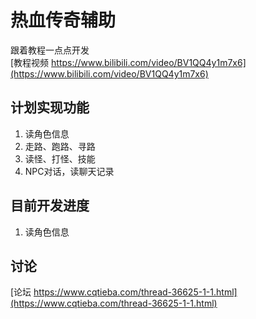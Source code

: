 # 热血传奇辅助  
跟着教程一点点开发  
[教程视频 https://www.bilibili.com/video/BV1QQ4y1m7x6](https://www.bilibili.com/video/BV1QQ4y1m7x6)

## 计划实现功能  
1. 读角色信息
2. 走路、跑路、寻路
3. 读怪、打怪、技能
4. NPC对话，读聊天记录

## 目前开发进度
1. 读角色信息

## 讨论
[论坛 https://www.cqtieba.com/thread-36625-1-1.html](https://www.cqtieba.com/thread-36625-1-1.html)